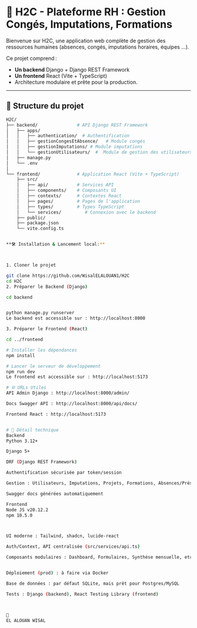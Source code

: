 # 🚀 H2C - Plateforme RH : Gestion Congés, Imputations, Formations

Bienvenue sur H2C, une application web complète de gestion des ressources humaines (absences, congés, imputations horaires, équipes ...).

Ce projet comprend :
- **Un backend** Django + Django REST Framework
- **Un frontend** React (Vite + TypeScript)
- Architecture modulaire et prête pour la production.

---

## 📁 Structure du projet

```bash
H2C/
├── backend/               # API Django REST Framework
│   ├── apps/
│   │   ├── authentication/  # Authentification
│   │   ├── gestionCongesEtAbsence/   # Module congés
│   │   ├── gestionImputations/ # Module imputations
│   │   └── gestionUtilisateurs/  #  Module de gestion des utilisateurs/equipes
│   ├── manage.py
│   └── .env
│
└── frontend/              # Application React (Vite + TypeScript)
    ├── src/
    │   ├── api/           # Services API
    │   ├── components/    # Composants UI
    │   ├── contexts/      # Contextes React
    │   ├── pages/         # Pages de l'application
    │   ├── types/         # Types TypeScript
    │   └── services/         # Connexion avec le backend
    ├── public/
    ├── package.json
    └── vite.config.ts


**🛠 Installation & Lancement local:**



1. Cloner le projet

git clone https://github.com/WisalELALOUAN1/H2C
cd H2C
2. Préparer le Backend (Django)

cd backend


python manage.py runserver
Le backend est accessible sur : http://localhost:8000

3. Préparer le Frontend (React)

cd ../frontend

# Installer les dépendances
npm install

# Lancer le serveur de développement
npm run dev
Le frontend est accessible sur : http://localhost:5173

# 🌐 URLs Utiles
API Admin Django : http://localhost:8000/admin/

Docs Swagger API : http://localhost:8000/api/docs/

Frontend React : http://localhost:5173


# 🧩 Détail technique
Backend
Python 3.12+

Django 5+

DRF (Django REST Framework)

Authentification sécurisée par token/session

Gestion : Utilisateurs, Imputations, Projets, Formations, Absences/Présences

Swagger docs générées automatiquement

Frontend
Node JS v20.12.2
npm 10.5.0



UI moderne : Tailwind, shadcn, lucide-react

Auth/Context, API centralisée (src/services/api.ts)

Composants modulaires : Dashboard, Formulaires, Synthèse mensuelle, etc.


Déploiement (prod) : à faire via Docker

Base de données : par défaut SQLite, mais prêt pour Postgres/MySQL

Tests : Django (backend), React Testing Library (frontend)



👤 
EL ALOUAN WISAL



 

